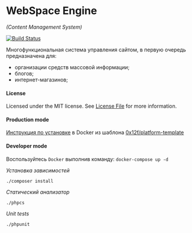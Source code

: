 WebSpace Engine
====
_(Content Management System)_

[![Build Status](https://travis-ci.com/0x12f/platform.svg?branch=master)](https://travis-ci.com/0x12f/platform)

Многофункциональная система управления сайтом,
в первую очередь предназначена для:
* организации средств массовой информации;
* блогов;
* интернет-магазинов;

#### License
Licensed under the MIT license. See [License File](LICENSE.md) for more information.

#### Production mode
[Инструкция по установке](https://github.com/0x12f/platform/wiki/Установка-(Docker)) в Docker из шаблона [0x12f/platform-template](https://github.com/0x12f/platform-template)  

#### Developer mode
Воспользуйтесь `Docker` выполнив команду: `docker-compose up -d`

*Установка зависимостей*
```shell script
./composer install
```

*Статический анализатор*
```shell script
./phpcs
```

*Unit tests*
```shell script
./phpunit
```
